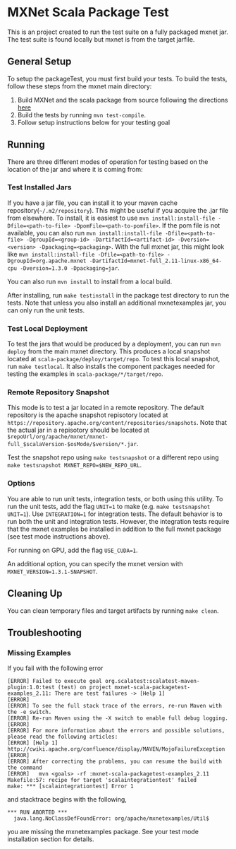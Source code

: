 <!---
  Licensed to the Apache Software Foundation (ASF) under one
  or more contributor license agreements.  See the NOTICE file
  distributed with this work for additional information
  regarding copyright ownership.  The ASF licenses this file
  to you under the Apache License, Version 2.0 (the
  "License"); you may not use this file except in compliance
  with the License.  You may obtain a copy of the License at

    http://www.apache.org/licenses/LICENSE-2.0

  Unless required by applicable law or agreed to in writing,
  software distributed under the License is distributed on an
  "AS IS" BASIS, WITHOUT WARRANTIES OR CONDITIONS OF ANY
  KIND, either express or implied.  See the License for the
  specific language governing permissions and limitations
  under the License.
-->

# MXNet Scala Package Test

This is an project created to run the test suite on a fully packaged mxnet jar. The test suite is found locally but mxnet is from the target jarfile.

## General Setup

To setup the packageTest, you must first build your tests. To build the tests, follow these steps from the mxnet main directory:

1. Build MXNet and the scala package from source following the directions [here](https://mxnet.incubator.apache.org/install/scala_setup.html#source)
2. Build the tests by running `mvn test-compile`.
3. Follow setup instructions below for your testing goal

## Running

There are three different modes of operation for testing based on the location of the jar and where it is coming from:

### Test Installed Jars

If you have a jar file, you can install it to your maven cache repository(`~/.m2/repository`). This might be useful if you acquire the .jar file from elsewhere. To install, it is easiest to use `mvn install:install-file -Dfile=<path-to-file> -DpomFile=<path-to-pomfile>`. If the pom file is not available, you can also run `mvn install:install-file -Dfile=<path-to-file> -DgroupId=<group-id> -DartifactId=<artifact-id> -Dversion=<version> -Dpackaging=<packaging>`. With the full mxnet jar, this might look like `mvn install:install-file -Dfile=<path-to-file> -DgroupId=org.apache.mxnet -DartifactId=mxnet-full_2.11-linux-x86_64-cpu -Dversion=1.3.0 -Dpackaging=jar`.

You can also run `mvn install` to install from a local build.

After installing, run `make testinstall` in the package test directory to run the tests.  Note that unless you also install an additional mxnetexamples jar, you can only run the unit tests.

### Test Local Deployment

To test the jars that would be produced by a deployment, you can run `mvn deploy` from the main mxnet directory. This produces a local snapshot located at `scala-package/deploy/target/repo`. To test this local snapshot, run `make testlocal`.  It also installs the component packages needed for testing the examples in `scala-package/*/target/repo`.

### Remote Repository Snapshot

This mode is to test a jar located in a remote repository. The default repository is the apache snapshot repisotory located at `https://repository.apache.org/content/repositories/snapshots`. Note that the actual jar in a repisotory should be located at `$repoUrl/org/apache/mxnet/mxnet-full_$scalaVersion-$osMode/$version/*.jar`.

Test the snapshot repo using `make testsnapshot` or a different repo using `make testsnapshot MXNET_REPO=$NEW_REPO_URL`.

### Options

You are able to run unit tests, integration tests, or both using this utility. To run the unit tests, add the flag `UNIT=1` to make (e.g. `make testsnapshot UNIT=1`). Use `INTEGRATION=1` for integration tests. The default behavior is to run both the unit and integration tests. However, the integration tests require that the mxnet examples be installed in addition to the full mxnet package (see test mode instructions above).

For running on GPU, add the flag `USE_CUDA=1`.

An additional option, you can specify the mxnet version with `MXNET_VERSION=1.3.1-SNAPSHOT`.

## Cleaning Up

You can clean temporary files and target artifacts by running `make clean`.

## Troubleshooting

### Missing Examples

If you fail with the following error
```
[ERROR] Failed to execute goal org.scalatest:scalatest-maven-plugin:1.0:test (test) on project mxnet-scala-packagetest-examples_2.11: There are test failures -> [Help 1]
[ERROR]
[ERROR] To see the full stack trace of the errors, re-run Maven with the -e switch.
[ERROR] Re-run Maven using the -X switch to enable full debug logging.
[ERROR]
[ERROR] For more information about the errors and possible solutions, please read the following articles:
[ERROR] [Help 1] http://cwiki.apache.org/confluence/display/MAVEN/MojoFailureException
[ERROR]
[ERROR] After correcting the problems, you can resume the build with the command
[ERROR]   mvn <goals> -rf :mxnet-scala-packagetest-examples_2.11
Makefile:57: recipe for target 'scalaintegrationtest' failed
make: *** [scalaintegrationtest] Error 1
```

and stacktrace begins with the following,

```
*** RUN ABORTED ***
  java.lang.NoClassDefFoundError: org/apache/mxnetexamples/Util$
```

you are missing the mxnetexamples package.  See your test mode installation section for details.
